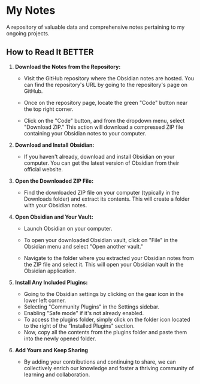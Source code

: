 # My Notes
 A repository of valuable data and comprehensive notes pertaining to my ongoing projects.
 
## How to Read It BETTER

1. **Download the Notes from the Repository:**
   - Visit the GitHub repository where the Obsidian notes are hosted. You can find the repository's URL by going to the repository's page on GitHub.

   - Once on the repository page, locate the green "Code" button near the top right corner.

   - Click on the "Code" button, and from the dropdown menu, select "Download ZIP." This action will download a compressed ZIP file containing your Obsidian notes to your computer.

2. **Download and Install Obsidian:**
   - If you haven't already, download and install Obsidian on your computer. You can get the latest version of Obsidian from their official website.

3. **Open the Downloaded ZIP File:**
   - Find the downloaded ZIP file on your computer (typically in the Downloads folder) and extract its contents. This will create a folder with your Obsidian notes.

4. **Open Obsidian and Your Vault:**
   - Launch Obsidian on your computer.

   - To open your downloaded Obsidian vault, click on "File" in the Obsidian menu and select "Open another vault."

   - Navigate to the folder where you extracted your Obsidian notes from the ZIP file and select it. This will open your Obsidian vault in the Obsidian application.

5. **Install Any Included Plugins:**
   - Going to the Obsidian settings by clicking on the gear icon in the lower left corner.
   - Selecting "Community Plugins" in the Settings sidebar.
   - Enabling "Safe mode" if it's not already enabled.
   - To access the plugins folder, simply click on the folder icon located to the right of the "Installed Plugins" section.
   - Now, copy all the contents from the plugins folder and paste them into the newly opened folder.

6. **Add Yours and Keep Sharing**
   - By adding your contributions and continuing to share, we can collectively enrich our knowledge and foster a thriving community of learning and collaboration.
